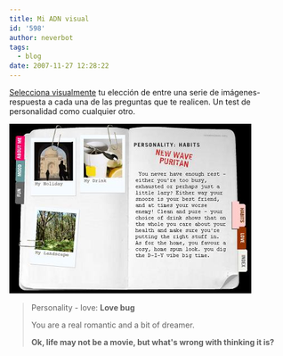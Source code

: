 ```yaml
---
title: Mi ADN visual
id: '598'
author: neverbot
tags:
  - blog
date: 2007-11-27 12:28:22
---
```


[Selecciona visualmente](http://dna.imagini.net/friends/) tu elección de entre una serie de imágenes-respuesta a cada una de las preguntas que te realicen. Un test de personalidad como cualquier otro.

![VisualDNA](./mi-adn-visual/visualdna.jpg "VisualDNA")

> Personality - love: **Love bug**
>
> You are a real romantic and a bit of dreamer.
>
> **Ok, life may not be a movie, but what's wrong with thinking it is?**

